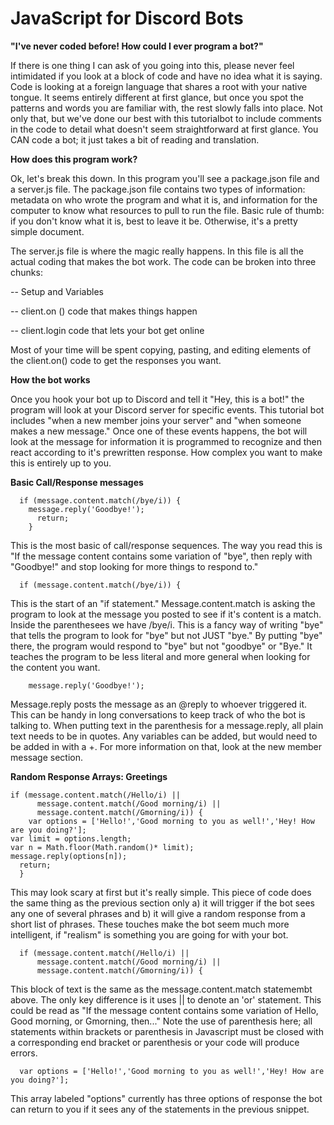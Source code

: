 JavaScript for Discord Bots
=========================

**"I've never coded before! How could I ever program a bot?"**

If there is one thing I can ask of you going into this, please never feel intimidated if you look at a block of code and have no idea what it is saying. Code is looking at a foreign language that shares a root with your native tongue. It seems entirely different at first glance, but once you spot the patterns and words you are familiar with, the rest slowly falls into place. Not only that, but we've done our best with this tutorialbot to include comments in the code to detail what doesn't seem straightforward at first glance. You CAN code a bot; it just takes a bit of reading and translation.

**How does this program work?**

Ok, let's break this down. In this program you'll see a package.json file and a server.js file. The package.json file contains two types of information: metadata on who wrote the program and what it is, and information for the computer to know what resources to pull to run the file. Basic rule of thumb: if you don't know what it is, best to leave it be. Otherwise, it's a pretty simple document.

The server.js file is where the magic really happens. In this file is all the actual coding that makes the bot work. The code can be broken into three chunks:

-- Setup and Variables

-- client.on () code that makes things happen

-- client.login code that lets your bot get online

Most of your time will be spent copying, pasting, and editing elements of the client.on() code to get the responses you want.

**How the bot works**

Once you hook your bot up to Discord and tell it "Hey, this is a bot!" the program will look at your Discord server for specific events. This tutorial bot includes "when a new member joins your server" and "when someone makes a new message." Once one of these events happens, the bot will look at the message for information it is programmed to recognize and then react according to it's prewritten response. How complex you want to make this is entirely up to you.

**Basic Call/Response messages**

      if (message.content.match(/bye/i)) { 
        message.reply('Goodbye!');
	  	  return;
    	}

This is the most basic of call/response sequences. The way you read this is "If the message content contains some variation of "bye", then reply with "Goodbye!" and stop looking for more things to respond to."

      if (message.content.match(/bye/i)) { 
This is the start of an "if statement." Message.content.match is asking the program to look at the message you posted to see if it's content is a match. Inside the parenthesees we have /bye/i. This is a fancy way of writing "bye" that tells the program to look for "bye" but not JUST "bye." By putting "bye" there, the program would respond to "bye" but not "goodbye" or "Bye." It teaches the program to be less literal and more general when looking for the content you want. 

        message.reply('Goodbye!');
Message.reply posts the message as an @reply to whoever triggered it. This can be handy in long conversations to keep track of who the bot is talking to. When putting text in the parenthesis for a message.reply, all plain text needs to be in quotes. Any variables can be added, but would need to be added in with a +. For more information on that, look at the new member message section.

**Random Response Arrays: Greetings**

    if (message.content.match(/Hello/i) || 
		  message.content.match(/Good morning/i) ||
		  message.content.match(/Gmorning/i)) {
		var options = ['Hello!','Good morning to you as well!','Hey! How are you doing?'];
    var limit = options.length;
    var n = Math.floor(Math.random()* limit);
    message.reply(options[n]);
	  return;
	  }

This may look scary at first but it's really simple. This piece of code does the same thing as the previous section only a) it will trigger if the bot sees any one of several phrases and b) it will give a random response from a short list of phrases. These touches make the bot seem much more intelligent, if "realism" is something you are going for with your bot.

      if (message.content.match(/Hello/i) || 
		  message.content.match(/Good morning/i) ||
		  message.content.match(/Gmorning/i)) {

This block of text is the same as the message.content.match statemembt above. The only key difference is it uses || to denote an 'or' statement. This could be read as "If the message content contains some variation of Hello, Good morning, or Gmorning, then..." Note the use of parenthesis here; all statements within brackets or parenthesis in Javascript must be closed with a corresponding end bracket or parenthesis or your code will produce errors.

      var options = ['Hello!','Good morning to you as well!','Hey! How are you doing?'];

This array labeled "options" currently has three options of response the bot can return to you if it sees any of the statements in the previous snippet. 